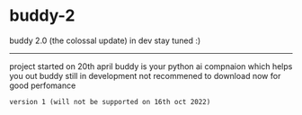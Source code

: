 # buddy-2

buddy 2.0 (the colossal update) in dev stay tuned :)
___________________________________________________________________________________________________________________________________________________________

project started on 20th april buddy is your python ai compnaion which helps you out buddy still in development not recommened to download now for good perfomance 


    version 1 (will not be supported on 16th oct 2022)
                                                                            

